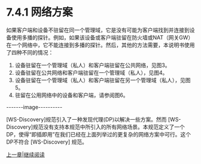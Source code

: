 # 7.4.1 网络方案

如果客户端和设备不驻留在同一个管理域，它是没有可能为客户端找到并连接到设备使用多播的探针。例如，如果该设备或客户端驻留在防火墙或NAT（网关GW）在一个网络中，它不能连接到多播的探针。然后，其他的方法需要，本说明书使用了四种不同的情况：

1. 设备驻留在一个管理域（私人）和客户端驻留在公共网络，见图3。
2. 设备驻留在公共网络和客户端驻留在一个管理域（私人），见图4。
3. 设备驻留在一个管理域（私人）和客户端驻留在另一个管理域（私人），见图5。
4. 驻留在公用网络中的设备和客户端，请参阅图6。

-------image----------

[WS-Discovery]规范引入了一种发现代理(DP)以解决一些方案。然而 [WS-Discovery]规范没有支持本规范中所引入的所有网络场景。本规范定义了一个DP，使得“即插即用”在我们已经在上面列举过的更复杂的网络方案中可行。这个DP不符合 [WS-Discovery] 规范。

[上一章](07.04.00.md)|[继续阅读](07.04.02.md)
